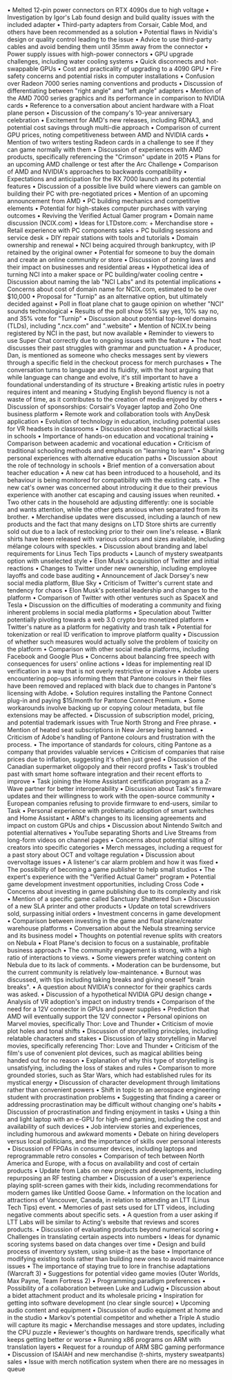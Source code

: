 • Melted 12-pin power connectors on RTX 4090s due to high voltage
• Investigation by Igor's Lab found design and build quality issues with the included adapter
• Third-party adapters from Corsair, Cable Mod, and others have been recommended as a solution
• Potential flaws in Nvidia's design or quality control leading to the issue
• Advice to use third-party cables and avoid bending them until 35mm away from the connector
• Power supply issues with high-power connectors
• GPU upgrade challenges, including water cooling systems
• Quick disconnects and hot-swappable GPUs
• Cost and practicality of upgrading to a 4090 GPU
• Fire safety concerns and potential risks in computer installations
• Confusion over Radeon 7000 series naming conventions and products
• Discussion of differentiating between "right angle" and "left angle" adapters
• Mention of the AMD 7000 series graphics and its performance in comparison to NVIDIA cards
• Reference to a conversation about ancient hardware with a Float plane person
• Discussion of the company's 10-year anniversary celebration
• Excitement for AMD's new releases, including RDNA3, and potential cost savings through multi-die approach
• Comparison of current GPU prices, noting competitiveness between AMD and NVIDIA cards
• Mention of two writers testing Radeon cards in a challenge to see if they can game normally with them
• Discussion of experiences with AMD products, specifically referencing the "Crimson" update in 2015
• Plans for an upcoming AMD challenge or test after the Arc Challenge
• Comparison of AMD and NVIDIA's approaches to backwards compatibility
• Expectations and anticipation for the RX 7000 launch and its potential features
• Discussion of a possible live build where viewers can gamble on building their PC with pre-negotiated prices
• Mention of an upcoming announcement from AMD
• PC building mechanics and competitive elements
• Potential for high-stakes computer purchases with varying outcomes
• Reviving the Verified Actual Gamer program
• Domain name discussion (NCIX.com)
• Ideas for LTDstore.com:
	+ Merchandise store
	+ Retail experience with PC components sales
	+ PC building sessions and service desk
	+ DIY repair stations with tools and tutorials
• Domain ownership and renewal
• NCI being acquired through bankruptcy, with IP retained by the original owner
• Potential for someone to buy the domain and create an online community or store
• Discussion of zoning laws and their impact on businesses and residential areas
• Hypothetical idea of turning NCI into a maker space or PC building/water cooling centre
• Discussion about naming the lab "NCI Labs" and its potential implications
• Concerns about cost of domain name for NCIX.com, estimated to be over $10,000
• Proposal for "Turnip" as an alternative option, but ultimately decided against
• Poll in float plane chat to gauge opinion on whether "NCI" sounds technological
• Results of the poll show 55% say yes, 10% say no, and 35% vote for "Turnip"
• Discussion about potential top-level domains (TLDs), including ".ncx.com" and ".website"
• Mention of NCIX.tv being registered by NCI in the past, but now available
• Reminder to viewers to use Super Chat correctly due to ongoing issues with the feature
• The host discusses their past struggles with grammar and punctuation
• A producer, Dan, is mentioned as someone who checks messages sent by viewers through a specific field in the checkout process for merch purchases
• The conversation turns to language and its fluidity, with the host arguing that while language can change and evolve, it's still important to have a foundational understanding of its structure
• Breaking artistic rules in poetry requires intent and meaning
• Studying English beyond fluency is not a waste of time, as it contributes to the creation of media enjoyed by others
• Discussion of sponsorships: Corsair's Voyager laptop and Zoho One business platform
• Remote work and collaboration tools with AnyDesk application
• Evolution of technology in education, including potential uses for VR headsets in classrooms
• Discussion about teaching practical skills in schools
• Importance of hands-on education and vocational training
• Comparison between academic and vocational education
• Criticism of traditional schooling methods and emphasis on "learning to learn"
• Sharing personal experiences with alternative education paths
• Discussion about the role of technology in schools
• Brief mention of a conversation about teacher education
• A new cat has been introduced to a household, and its behaviour is being monitored for compatibility with the existing cats.
• The new cat's owner was concerned about introducing it due to their previous experience with another cat escaping and causing issues when reunited.
• Two other cats in the household are adjusting differently: one is sociable and wants attention, while the other gets anxious when separated from its brother.
• Merchandise updates were discussed, including a launch of new products and the fact that many designs on LTD Store shirts are currently sold out due to a lack of restocking prior to their own line's release.
• Blank shirts have been released with various colours and sizes available, including mélange colours with speckles.
• Discussion about branding and label requirements for Linus Tech Tips products
• Launch of mystery sweatpants option with unselected style
• Elon Musk's acquisition of Twitter and initial reactions
• Changes to Twitter under new ownership, including employee layoffs and code base auditing
• Announcement of Jack Dorsey's new social media platform, Blue Sky
• Criticism of Twitter's current state and tendency for chaos
• Elon Musk's potential leadership and changes to the platform
• Comparison of Twitter with other ventures such as SpaceX and Tesla
• Discussion on the difficulties of moderating a community and fixing inherent problems in social media platforms
• Speculation about Twitter potentially pivoting towards a web 3.0 crypto bro monetized platform
• Twitter's nature as a platform for negativity and trash talk
• Potential for tokenization or real ID verification to improve platform quality
• Discussion of whether such measures would actually solve the problem of toxicity on the platform
• Comparison with other social media platforms, including Facebook and Google Plus
• Concerns about balancing free speech with consequences for users' online actions
• Ideas for implementing real ID verification in a way that is not overly restrictive or invasive
• Adobe users encountering pop-ups informing them that Pantone colours in their files have been removed and replaced with black due to changes in Pantone's licensing with Adobe.
• Solution requires installing the Pantone Connect plug-in and paying $15/month for Pantone Connect Premium.
• Some workarounds involve backing up or copying colour metadata, but file extensions may be affected.
• Discussion of subscription model, pricing, and potential trademark issues with True North Strong and Free phrase.
• Mention of heated seat subscriptions in New Jersey being banned.
• Criticism of Adobe's handling of Pantone colours and frustration with the process.
• The importance of standards for colours, citing Pantone as a company that provides valuable services
• Criticism of companies that raise prices due to inflation, suggesting it's often just greed
• Discussion of the Canadian supermarket oligopoly and their record profits
• Task's troubled past with smart home software integration and their recent efforts to improve
• Task joining the Home Assistant certification program as a Z-Wave partner for better interoperability
• Discussion about Task's firmware updates and their willingness to work with the open-source community
• European companies refusing to provide firmware to end-users, similar to Task
• Personal experience with problematic adoption of smart switches and Home Assistant
• ARM's changes to its licensing agreements and impact on custom GPUs and chips
• Discussion about Nintendo Switch and potential alternatives
• YouTube separating Shorts and Live Streams from long-form videos on channel pages
• Concerns about potential silting of creators into specific categories
• Merch messages, including a request for a past story about OCT and voltage regulation
• Discussion about overvoltage issues
• A listener's car alarm problem and how it was fixed
• The possibility of becoming a game publisher to help small studios
• The expert's experience with the "Verified Actual Gamer" program
• Potential game development investment opportunities, including Cross Code
• Concerns about investing in game publishing due to its complexity and risk
• Mention of a specific game called Sanctuary Shattered Sun
• Discussion of a new SLA printer and other products
• Update on total screwdrivers sold, surpassing initial orders
• Investment concerns in game development
• Comparison between investing in the game and float plane/creator warehouse platforms
• Conversation about the Nebula streaming service and its business model
• Thoughts on potential revenue splits with creators on Nebula
• Float Plane's decision to focus on a sustainable, profitable business approach
• The community engagement is strong, with a high ratio of interactions to views.
• Some viewers prefer watching content on Nebula due to its lack of comments.
• Moderation can be burdensome, but the current community is relatively low-maintenance.
• Burnout was discussed, with tips including taking breaks and giving oneself "brain breaks".
• A question about NVIDIA's connector for their graphics cards was asked.
• Discussion of a hypothetical NVIDIA GPU design change
• Analysis of VR adoption's impact on industry trends
• Comparison of the need for a 12V connector in GPUs and power supplies
• Prediction that AMD will eventually support the 12V connector
• Personal opinions on Marvel movies, specifically Thor: Love and Thunder
• Criticism of movie plot holes and tonal shifts
• Discussion of storytelling principles, including relatable characters and stakes
• Discussion of lazy storytelling in Marvel movies, specifically referencing Thor: Love and Thunder
• Criticism of the film's use of convenient plot devices, such as magical abilities being handed out for no reason
• Explanation of why this type of storytelling is unsatisfying, including the loss of stakes and rules
• Comparison to more grounded stories, such as Star Wars, which had established rules for its mystical energy
• Discussion of character development through limitations rather than convenient powers
• Shift in topic to an aerospace engineering student with procrastination problems
• Suggesting that finding a career or addressing procrastination may be difficult without changing one's habits
• Discussion of procrastination and finding enjoyment in tasks
• Using a thin and light laptop with an e-GPU for high-end gaming, including the cost and availability of such devices
• Job interview stories and experiences, including humorous and awkward moments
• Debate on hiring developers versus local politicians, and the importance of skills over personal interests
• Discussion of FPGAs in consumer devices, including laptops and reprogrammable retro consoles
• Comparison of tech between North America and Europe, with a focus on availability and cost of certain products
• Update from Labs on new projects and developments, including repurposing an RF testing chamber
• Discussion of a user's experience playing split-screen games with their kids, including recommendations for modern games like Untitled Goose Game.
• Information on the location and attractions of Vancouver, Canada, in relation to attending an LTT (Linus Tech Tips) event.
• Memories of past sets used for LTT videos, including negative comments about specific sets.
• A question from a user asking if LTT Labs will be similar to Acting's website that reviews and scores products.
• Discussion of evaluating products beyond numerical scoring
• Challenges in translating certain aspects into numbers
• Ideas for dynamic scoring systems based on data changes over time
• Design and build process of inventory system, using snipe-it as the base
• Importance of modifying existing tools rather than building new ones to avoid maintenance issues
• The importance of staying true to lore in franchise adaptations (Warcraft 3)
• Suggestions for potential video game movies (Outer Worlds, Max Payne, Team Fortress 2)
• Programming paradigm preferences
• Possibility of a collaboration between Luke and Ludwig
• Discussion about a bidet attachment product and its wholesale pricing
• Inspiration for getting into software development (no clear single source)
• Upcoming audio content and equipment
• Discussion of audio equipment at home and in the studio
• Markov's potential competitor and whether a Triple A studio will capture its magic
• Merchandise messages and store updates, including the CPU puzzle
• Reviewer's thoughts on hardware trends, specifically what keeps getting better or worse
• Running x86 programs on ARM with translation layers
• Request for a roundup of ARM SBC gaming performance
• Discussion of ISAIAH and new merchandise (t-shirts, mystery sweatpants) sales
• Issue with merch notification system when there are no messages in queue